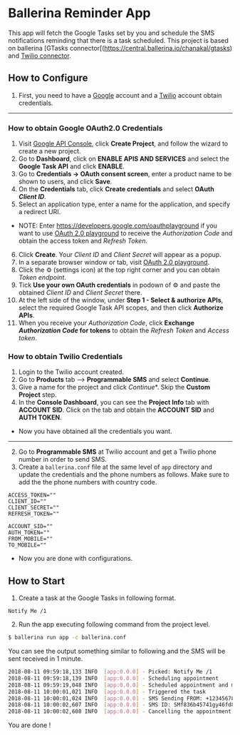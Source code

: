 # Ballerina Reminder App

This app will fetch the Google Tasks set by you and schedule the SMS notifications reminding that there is a task
scheduled. This project is based on ballerina [GTasks connector[(https://central.ballerina.io/chanakal/gtasks) and
[Twilio connector](https://central.ballerina.io/wso2/twilio).

## How to Configure

1. First, you need to have a [Google](https://accounts.google.com/SignUp?hl=en-GB) account and a
[Twilio](https://www.twilio.com/try-twilio) account obtain credentials.

---

### How to obtain Google OAuth2.0 Credentials

1. Visit [Google API Console](https://console.developers.google.com), click **Create Project**, and follow the wizard
to create a new project.
2. Go to **Dashboard**, click on **ENABLE APIS AND SERVICES** and select the **Google Task API** and click **ENABLE**.
3. Go to **Credentials → OAuth consent screen**, enter a product name to be shown to users, and click **Save**.
4. On the **Credentials** tab, click **Create credentials** and select **OAuth _Client ID_**.
5. Select an application type, enter a name for the application, and specify a redirect URI.
- NOTE: Enter https://developers.google.com/oauthplayground if you want to use [OAuth 2.0 playground](https://developers.google.com/oauthplayground) to receive the _Authorization Code_ and obtain the access token and _Refresh Token_.
6. Click **Create**. Your _Client ID_ and _Client Secret_ will appear as a popup.
7. In a separate browser window or tab, visit [OAuth 2.0 playground](https://developers.google.com/oauthplayground).
8. Click the ⚙️ (settings icon) at the top right corner and you can obtain _Token endpoint_.
9. Tick **Use your own OAuth credentials** in podown of ⚙️ and paste the obtained _Client ID_ and _Client Secret_ there.
10. At the left side of the window, under **Step 1 - Select & authorize APIs**, select the required Google Task API scopes, and then click **Authorize APIs**.
11. When you receive your _Authorization Code_, click **Exchange _Authorization Code_ for tokens** to obtain the _Refresh Token_ and _Access token_.

### How to obtain Twilio Credentials

1. Login to the Twilio account created.
2. Go to **Products** tab --> **Programmable SMS** and select **Continue**.
3. Give a name for the project and click *Continue**. Skip the **Custom Project** step.
4. In the **Console Dashboard**, you can see the **Project Info** tab with **ACCOUNT SID**. Click on the tab and obtain the
**ACCOUNT SID** and **AUTH TOKEN**.

- Now you have obtained all the credentials you want.

---

2. Go to **Programmable SMS** at Twilio account and get a Twilio phone number in order to send SMS.
3. Create a `ballerina.conf` file at the same level of `app` directory and update the credentials and the phone numbers
as follows. Make sure to add the the phone numbers with country code.
```config
ACCESS_TOKEN=""
CLIENT_ID=""
CLIENT_SECRET=""
REFRESH_TOKEN=""

ACCOUNT_SID=""
AUTH_TOKEN=""
FROM_MOBILE=""
TO_MOBILE=""
```

- Now you are done with configurations.

## How to Start

1. Create a task at the Google Tasks in following format.
```
Notify Me /1
```

2. Run the app executing following command from the project level.
```bash
$ ballerina run app -c ballerina.conf
```
You can see the output something similar to following and the SMS will be sent received in 1 minute.
```bash
2018-08-11 09:59:18,133 INFO  [app:0.0.0] - Picked: Notify Me /1
2018-08-11 09:59:18,139 INFO  [app:0.0.0] - Scheduling appointment
2018-08-11 09:59:19,048 INFO  [app:0.0.0] - Scheduled appointment and mark the task as scheduled
2018-08-11 10:00:01,021 INFO  [app:0.0.0] - Triggered the task
2018-08-11 10:00:01,024 INFO  [app:0.0.0] - SMS Sending FROM: +1234567890 TO: +94771234567
2018-08-11 10:00:02,607 INFO  [app:0.0.0] - SMS ID: SMf836b45741gy46fd8b68ca62c4c840a1 STATUS: queued
2018-08-11 10:00:02,608 INFO  [app:0.0.0] - Cancelling the appointment
```

You are done !
